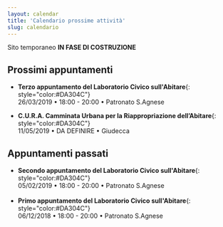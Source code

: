 ```yaml
---
layout: calendar
title: 'Calendario prossime attività'
slug: calendario
---
```


Sito temporaneo **IN FASE DI COSTRUZIONE**


## Prossimi appuntamenti
- **Terzo appuntamento del Laboratorio Civico sull'Abitare**{: style="color:#DA304C"} <br>   <i class="fas fa-calendar"></i> 26/03/2019 • <i class="fas fa-clock"></i>  18:00 - 20:00 • <i class="fas fa-map-signs"></i> Patronato S.Agnese

- **C.U.R.A. Camminata Urbana per la Riappropriazione dell’Abitare**{: style="color:#DA304C"} <br>   <i class="fas fa-calendar"></i> 11/05/2019 • <i class="fas fa-clock"></i>  DA DEFINIRE • <i class="fas fa-map-signs"></i> Giudecca

## Appuntamenti passati
- **Secondo appuntamento del Laboratorio Civico sull'Abitare**{: style="color:#DA304C"} <br>   <i class="fas fa-calendar"></i> 05/02/2019 • <i class="fas fa-clock"></i>  18:00 - 20:00 • <i class="fas fa-map-signs"></i> Patronato S.Agnese
<br><br>
- **Primo appuntamento del Laboratorio Civico sull'Abitare**{: style="color:#DA304C"} <br>   <i class="fas fa-calendar"></i> 06/12/2018 • <i class="fas fa-clock"></i>  18:00 - 20:00 • <i class="fas fa-map-signs"></i> Patronato S.Agnese
